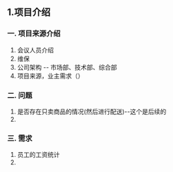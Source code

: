 
## 1.项目介绍
### 一. 项目来源介绍

1. 会议人员介绍
2. 维保
3. 公司架构 -- 市场部、技术部、综合部
4. 项目来源，业主需求（）

### 二. 问题

1. 是否存在只卖商品的情况(然后进行配送)--这个是后续的
2. 


### 三. 需求

1. 员工的工资统计
2. 